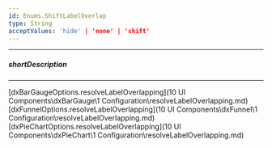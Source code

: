 ```yaml
---
id: Enums.ShiftLabelOverlap
type: String
acceptValues: 'hide' | 'none' | 'shift'
---
```

---
##### shortDescription
<!-- Description goes here -->

---
<!-- Description goes here -->
[dxBarGaugeOptions.resolveLabelOverlapping](10 UI Components\dxBarGauge\1 Configuration\resolveLabelOverlapping.md)
[dxFunnelOptions.resolveLabelOverlapping](10 UI Components\dxFunnel\1 Configuration\resolveLabelOverlapping.md)
[dxPieChartOptions.resolveLabelOverlapping](10 UI Components\dxPieChart\1 Configuration\resolveLabelOverlapping.md)